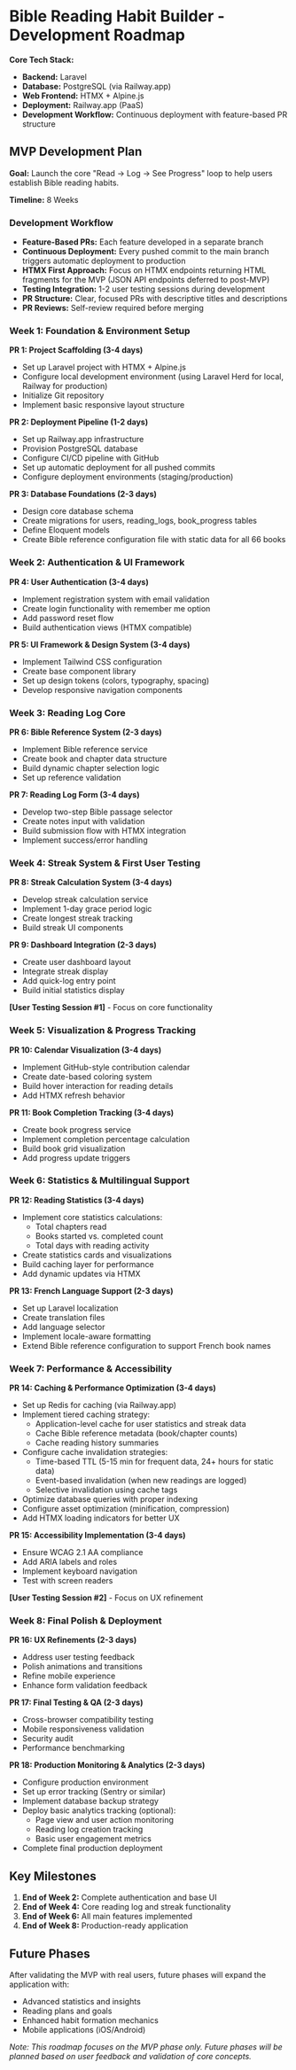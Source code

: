 # **Bible Reading Habit Builder - Development Roadmap**

**Core Tech Stack:**

* **Backend:** Laravel  
* **Database:** PostgreSQL (via Railway.app)  
* **Web Frontend:** HTMX + Alpine.js  
* **Deployment:** Railway.app (PaaS)
* **Development Workflow:** Continuous deployment with feature-based PR structure

## **MVP Development Plan**

**Goal:** Launch the core "Read → Log → See Progress" loop to help users establish Bible reading habits.

**Timeline:** 8 Weeks

### **Development Workflow**

* **Feature-Based PRs:** Each feature developed in a separate branch
* **Continuous Deployment:** Every pushed commit to the main branch triggers automatic deployment to production
* **HTMX First Approach:** Focus on HTMX endpoints returning HTML fragments for the MVP (JSON API endpoints deferred to post-MVP)
* **Testing Integration:** 1-2 user testing sessions during development
* **PR Structure:** Clear, focused PRs with descriptive titles and descriptions
* **PR Reviews:** Self-review required before merging

### **Week 1: Foundation & Environment Setup**

**PR 1: Project Scaffolding (3-4 days)**
* Set up Laravel project with HTMX + Alpine.js
* Configure local development environment (using Laravel Herd for local, Railway for production)
* Initialize Git repository
* Implement basic responsive layout structure

**PR 2: Deployment Pipeline (1-2 days)**
* Set up Railway.app infrastructure
* Provision PostgreSQL database
* Configure CI/CD pipeline with GitHub
* Set up automatic deployment for all pushed commits
* Configure deployment environments (staging/production)

**PR 3: Database Foundations (2-3 days)**
* Design core database schema
* Create migrations for users, reading_logs, book_progress tables
* Define Eloquent models
* Create Bible reference configuration file with static data for all 66 books

### **Week 2: Authentication & UI Framework**

**PR 4: User Authentication (3-4 days)**
* Implement registration system with email validation
* Create login functionality with remember me option
* Add password reset flow
* Build authentication views (HTMX compatible)

**PR 5: UI Framework & Design System (3-4 days)**
* Implement Tailwind CSS configuration
* Create base component library
* Set up design tokens (colors, typography, spacing)
* Develop responsive navigation components

### **Week 3: Reading Log Core**

**PR 6: Bible Reference System (2-3 days)**
* Implement Bible reference service
* Create book and chapter data structure
* Build dynamic chapter selection logic
* Set up reference validation

**PR 7: Reading Log Form (3-4 days)**
* Develop two-step Bible passage selector
* Create notes input with validation
* Build submission flow with HTMX integration
* Implement success/error handling

### **Week 4: Streak System & First User Testing**

**PR 8: Streak Calculation System (3-4 days)**
* Develop streak calculation service
* Implement 1-day grace period logic
* Create longest streak tracking
* Build streak UI components

**PR 9: Dashboard Integration (2-3 days)**
* Create user dashboard layout
* Integrate streak display
* Add quick-log entry point
* Build initial statistics display

**[User Testing Session #1]** - Focus on core functionality

### **Week 5: Visualization & Progress Tracking**

**PR 10: Calendar Visualization (3-4 days)**
* Implement GitHub-style contribution calendar
* Create date-based coloring system
* Build hover interaction for reading details
* Add HTMX refresh behavior

**PR 11: Book Completion Tracking (3-4 days)**
* Create book progress service
* Implement completion percentage calculation
* Build book grid visualization
* Add progress update triggers

### **Week 6: Statistics & Multilingual Support**

**PR 12: Reading Statistics (3-4 days)**
* Implement core statistics calculations:
  * Total chapters read
  * Books started vs. completed count
  * Total days with reading activity
* Create statistics cards and visualizations
* Build caching layer for performance
* Add dynamic updates via HTMX

**PR 13: French Language Support (2-3 days)**
* Set up Laravel localization
* Create translation files
* Add language selector
* Implement locale-aware formatting
* Extend Bible reference configuration to support French book names

### **Week 7: Performance & Accessibility**

**PR 14: Caching & Performance Optimization (3-4 days)**
* Set up Redis for caching (via Railway.app)
* Implement tiered caching strategy:
  * Application-level cache for user statistics and streak data
  * Cache Bible reference metadata (book/chapter counts)
  * Cache reading history summaries
* Configure cache invalidation strategies:
  * Time-based TTL (5-15 min for frequent data, 24+ hours for static data)
  * Event-based invalidation (when new readings are logged)
  * Selective invalidation using cache tags
* Optimize database queries with proper indexing
* Configure asset optimization (minification, compression)
* Add HTMX loading indicators for better UX

**PR 15: Accessibility Implementation (3-4 days)**
* Ensure WCAG 2.1 AA compliance
* Add ARIA labels and roles
* Implement keyboard navigation
* Test with screen readers

**[User Testing Session #2]** - Focus on UX refinement

### **Week 8: Final Polish & Deployment**

**PR 16: UX Refinements (2-3 days)**
* Address user testing feedback
* Polish animations and transitions
* Refine mobile experience
* Enhance form validation feedback

**PR 17: Final Testing & QA (2-3 days)**
* Cross-browser compatibility testing
* Mobile responsiveness validation
* Security audit
* Performance benchmarking

**PR 18: Production Monitoring & Analytics (2-3 days)**
* Configure production environment
* Set up error tracking (Sentry or similar)
* Implement database backup strategy
* Deploy basic analytics tracking (optional):
  * Page view and user action monitoring
  * Reading log creation tracking
  * Basic user engagement metrics
* Complete final production deployment

## **Key Milestones**

1. **End of Week 2:** Complete authentication and base UI
2. **End of Week 4:** Core reading log and streak functionality
3. **End of Week 6:** All main features implemented
4. **End of Week 8:** Production-ready application

## **Future Phases**

After validating the MVP with real users, future phases will expand the application with:

* Advanced statistics and insights
* Reading plans and goals
* Enhanced habit formation mechanics
* Mobile applications (iOS/Android)

_Note: This roadmap focuses on the MVP phase only. Future phases will be planned based on user feedback and validation of core concepts._